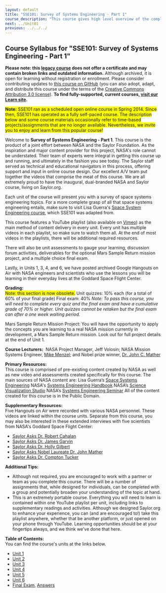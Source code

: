 ```yaml
---
layout: default
title: "SSE101: Survey of Systems Engineering - Part 1"
course_description: "This course gives high level overview of the complexities that go into creating an operating system. Using real life NASA examples and missions, you will learn from experienced engineers, nobel-prize winning scientists, and former NASA astronauts."
next: ../Unit01
previous: ../../../
---
```

Course Syllabus for "SSE101: Survey of Systems Engineering - Part 1"
--------------------------------------------------------------------

**Please note: this [legacy course](https://sayloracademy.zendesk.com/hc/en-us/articles/206089967) does not offer a certificate and may contain 
broken links and outdated information.** Although archived, it is open 
for learning without registration or enrollment. Please consider contributing 
updates to [this course on GitHub](https://github.com/saylordotorg/course_sse101) 
(you can also adopt, adapt, and distribute this course under the terms of 
the [Creative Commons Attribution 3.0 license](http://creativecommons.org/licenses/by/3.0/)). **To find fully-supported, current courses, [visit our 
Learn site](https://learn.saylor.org).**

<span style="background-color: yellow;">**Note:** SSE101 ran as a scheduled open online course in 
Spring 2014. Since then, SSE101 has operated as a fully self-paced 
course. The description below and some course materials occasionally
refer to time-based projects/assignments that are no longer available. 
Nevertheless, we invite you to enjoy and learn from this popular course!</span>

Welcome to **Survey of Systems Engineering - Part 1**. This course is
the product of a joint effort between NASA and the Saylor Foundation. As
the inspiration and major content provider for this project, NASA's role
cannot be understated. Their team of experts were integral in getting
this course up and running, and ultimately in the fashion you see today.
The Saylor staff served as technical and educational navigators in this
process, offering support and input in online course design. Our
excellent A/V team put together the videos that comprise the meat of
this course. We are all extremely proud to have
the inaugural, dual-branded NASA and Saylor course, living on
Saylor.org.  

Each unit of the course will present you with a survey of
space systems engineering topics. For a more complete grasp of all that
space systems engineering entails, make sure to visit Lisa Guerra's
[Space System Engineering course](http://spacese.spacegrant.org/), which
SSE101 was adapted from.  

This course features a YouTube playlist (also
available on [Vimeo](http://vimeo.com/sayloracademy/videos)) as the main
method of content delivery in every unit. Every unit has multiple videos
in each playlist, so make sure to watch them all. At the end of most
videos in the playlists, there will be additional required resources.  

There will also be unit assessments to gauge your learning, discussion
forum activities, deliverables for the optional Mars Sample Return
mission project, and a multiple choice final exam.  

Lastly, in Units 1,
3, 4, and 6, we have posted archived Google Hangouts on Air with NASA
engineers and scientists who use the lessons you will be learning
in their everyday lives at the Goddard Space Flight Center. 

**Grading:**  
<span style="background-color: yellow;">Note: this section is now obsolete.</span>
Unit quizzes: 10% each (for a total of 60% of your final grade) Final
exam: 40% *Note: To pass this course, you will need to complete every
quiz and the final exam and have a cumulative grade of 70% or higher.
Unit quizzes cannot be retaken but the final exam can after a one week
waiting period.* 

Mars Sample Return Mission Project: You will have the
opportunity to apply the concepts you are learning to a real NASA
mission currently in development, a Mars Sample Return mission. Look out
for full project details at the end of Unit 1. 

**Course Lecturers:**  
NASA Project Manager, Jeff Volosin; NASA Mission Systems
Engineer, [Mike Menzel](http://www.jwst.nasa.gov/meet-menzel.html);
and Nobel prize winner, [Dr. John C.
Mather](http://www.jwst.nasa.gov/meet-mather.html) 

**Primary Resources:**  
This course is comprised of pre-existing content created by
NASA as well as new video and assessments created specifically for this
course. The main sources of NASA content are: Lisa Guerra’s [Space
Systems Engineering](http://spacese.spacegrant.org/) NASA's [Systems
Engineering
Handbook](https://resources.saylor.org/wwwresources/archived/site/wp-content/uploads/2013/08/NASA_SE_Handbook_2007.pdf)
NASA’s [Science Visualization Studio](http://svs.gsfc.nasa.gov/) NASA’s
[Systems Engineering Seminar](http://ses.gsfc.nasa.gov/) All of the
content created for this course is in the Public Domain. 

**Supplementary Resources:**  
Five Hangouts on Air were recorded with various NASA personnel. 
These videos are linked within the course units. Separate from this course, 
you may also be interested in these extended interviews with five scientists 
from NASA's Goddard Space Flight Center:  
- [Saylor Asks Dr. Robert Cahalan](https://www.youtube.com/playlist?list=PLMrpXL7ZxXYU3Zs1sOnfPsR0w_Z6IrTc1)
- [Saylor Asks Dr. James Garvin](https://www.youtube.com/playlist?list=PLMrpXL7ZxXYUCMH6XaFEXBsmvJ-zYK5RT)
- [Saylor Asks Dr. Holly Gilbert](https://www.youtube.com/playlist?list=PLMrpXL7ZxXYWWEtrh7sJxuG9CVHpik5RR)
- [Saylor Asks Nobel Laureate Dr. John Mather](https://www.youtube.com/playlist?list=PLMrpXL7ZxXYX6vwVnG1oMmt4rTfasfgka)
- [Saylor Asks Dr. Compton Tucker](https://www.youtube.com/playlist?list=PLMrpXL7ZxXYWLF_dOg1CNgzZw1qBhtjfx)

**Additional Tips:**  
- Although not required, you are encouraged to work with a partner or
    team as you complete this course. There will be a number of
    assignments that, while designed for individuals, can be completed
    with a group and potentially broaden your understanding of the topic
    at hand.
- This is an extremely portable course. Everything you will need to
    learn is contained within one YouTube playlist per unit, including
    links to supplementary readings and activities. Although we designed
    Saylor.org to enhance your experience, you can (and are encouraged
    to!) take this playlist anywhere, whether that be another platform,
    or just opened on your phone through YouTube. Learning opportunities
    should be at your fingertips always, and we think we've done that
    here.

**Table of Contents:**  
You can find the course's units at the links below.

- [Unit 1](https://legacy.saylor.org/sse101/Unit01/)
- [Unit 2](https://legacy.saylor.org/sse101/Unit02/)
- [Unit 3](https://legacy.saylor.org/sse101/Unit03/)
- [Unit 4](https://legacy.saylor.org/sse101/Unit04/)
- [Unit 5](https://legacy.saylor.org/sse101/Unit05/)
- [Unit 6](https://legacy.saylor.org/sse101/Unit06/)
- [Final Exam](http://saylordotorg.github.io/LegacyExams/ELECTIVES/SSE101/SSE101-FinalExam.html), [Answers](http://saylordotorg.github.io/LegacyExams/ELECTIVES/SSE101/SSE101-FinalExam-Answers.html)
